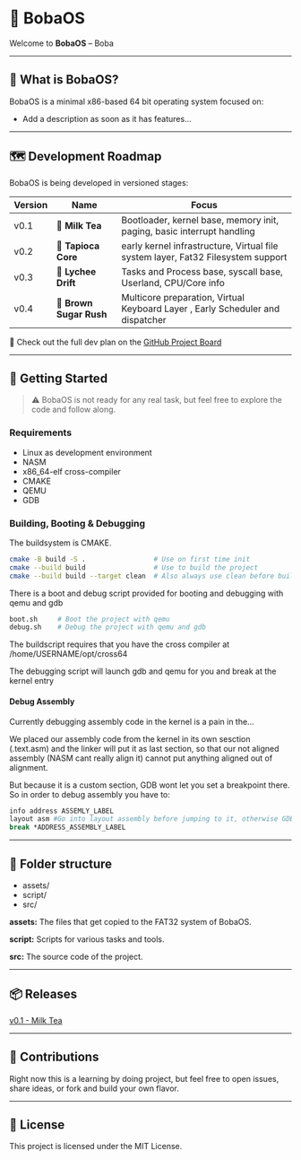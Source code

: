 # 🧋 BobaOS

Welcome to **BobaOS** – Boba

---

## 🔧 What is BobaOS?

BobaOS is a minimal x86-based 64 bit operating system focused on:

- Add a description as soon as it has features...

---

## 🗺️ Development Roadmap

BobaOS is being developed in versioned stages:

| Version | Name             | Focus                                           |
|---------|------------------|--------------------------------------------------|
| v0.1    | 🧋  **Milk Tea**     | Bootloader, kernel base, memory init, paging, basic interrupt handling |
| v0.2    | 🧱 **Tapioca Core** | early kernel infrastructure, Virtual file system layer, Fat32 Filesystem support |
| v0.3    | 🍒 **Lychee Drift** | Tasks and Process base, syscall base, Userland, CPU/Core info |
| v0.4   | 🍬 **Brown Sugar Rush** | Multicore preparation, Virtual Keyboard Layer , Early Scheduler and dispatcher |

📌 Check out the full dev plan on the [GitHub Project Board](https://github.com/users/Waaal/projects/1/views/1)

---

## 🚀 Getting Started

> ⚠️ BobaOS is not ready for any real task, but feel free to explore the code and follow along.

### Requirements

- Linux as development environment
- NASM
- x86_64-elf cross-compiler
- CMAKE
- QEMU
- GDB

### Building, Booting & Debugging
The buildsystem is CMAKE.
```bash
cmake -B build -S .                 # Use on first time init
cmake --build build                 # Use to build the project
cmake --build build --target clean  # Also always use clean before building again
```


There is a boot and debug script provided for booting and debugging with qemu and gdb
```bash
boot.sh     # Boot the project with qemu
debug.sh    # Debug the project with qemu and gdb
```


The buildscript requires that you have the cross compiler at /home/USERNAME/opt/cross64


The debugging script will launch gdb and qemu for you and break at the kernel entry


#### Debug Assembly
Currently debugging assembly code in the kernel is a pain in the...


We placed our assembly code from the kernel in its own sesction (.text.asm) and the linker will put it as last section, so that our not aligned assembly (NASM cant really align it) cannot put anything aligned out of alignment.


But because it is a custom section, GDB wont let you set a breakpoint there.
So in order to debug assembly you have to:
```bash
info address ASSEMLY_LABEL
layout asm #Go into layout assembly before jumping to it, otherwise GDB will bug out
break *ADDRESS_ASSEMBLY_LABEL
```

---

## 📂 Folder structure
- assets/
- script/
- src/

**assets:** The files that get copied to the FAT32 system of BobaOS.


**script:** Scripts for various tasks and tools.


**src:** The source code of the project.

---

## 📦 Releases

[v0.1 - Milk Tea](https://github.com/Waaal/BobaOS/releases/tag/V0.1)

---

## 🤝 Contributions

Right now this is a learning by doing project, but feel free to open issues, share ideas, or fork and build your own flavor.

---


## 📜 License

This project is licensed under the MIT License.
